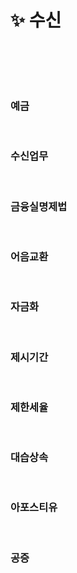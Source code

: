# ✨ 수신
####  

<br>

## 
#### 

<br>

### 예금

<br>

### 수신업무

<br>

### 금융실명제법

<br>

### 어음교환

<br>

### 자금화

<br>

### 제시기간

<br>

### 제한세율

<br>

### 대습상속

<br>

### 아포스티유 

<br>

### 공증 

<br>
